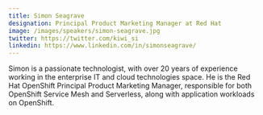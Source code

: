 ```yaml
---
title: Simon Seagrave
designation: Principal Product Marketing Manager at Red Hat
image: /images/speakers/simon-seagrave.jpg
twitter: https://twitter.com/kiwi_si
linkedin: https://www.linkedin.com/in/simonseagrave/
---
```


Simon is a passionate technologist, with over 20 years of experience working in the enterprise IT and cloud technologies space. He is the Red Hat OpenShift Principal Product Marketing Manager, responsible for both OpenShift Service Mesh and Serverless, along with application workloads on OpenShift.